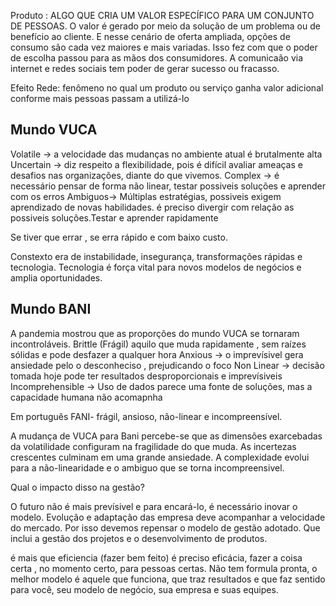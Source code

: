 Produto : ALGO QUE CRIA UM VALOR ESPECÍFICO PARA UM CONJUNTO DE PESSOAS. O valor é gerado por meio da solução de um problema ou de benefício ao cliente.
E nesse cenário de oferta ampliada, opções de consumo são cada vez maiores e mais variadas. Isso fez com que o poder de escolha passou para as mãos dos consumidores.
A comunicaão via internet e redes sociais tem poder de gerar sucesso ou fracasso.

Efeito Rede: fenômeno no qual um produto ou serviço ganha valor adicional conforme mais pessoas passam a utilizá-lo

## Mundo VUCA

Volatile -> a velocidade das mudanças no ambiente atual é brutalmente alta
Uncertain -> diz respeito a flexibilidade, pois é difícil avaliar ameaças e desafios nas organizações, diante do que vivemos.
Complex -> é necessário pensar de forma não linear, testar possiveis soluções e aprender com os erros
Ambiguos-> Múltiplas estratégias, possiveis exigem aprendizado de novas habilidades. é preciso divergir com relação as possiveis soluções.Testar e aprender rapidamente

Se tiver que errar , se erra rápido e com baixo custo.

Constexto era de instabilidade, insegurança, transformações rápidas e tecnologia.
Tecnologia é força vital para novos modelos de negócios e amplia oportunidades.

## Mundo BANI

A pandemia mostrou que as proporções do mundo VUCA se tornaram incontroláveis. 
Brittle (Frágil) aquilo que muda rapidamente , sem raízes sólidas e pode desfazer a qualquer hora
Anxious -> o imprevísivel gera ansiedade pelo o desconheciso , prejudicando o foco
Non Linear -> decisão tomada hoje pode ter resultados desproporcionais e imprevísiveis
Incomprehensible -> Uso de dados parece uma fonte de soluções, mas a capacidade humana não acomapnha

Em português FANI- frágil, ansioso, não-linear e incompreensível.

A mudança de VUCA para Bani percebe-se que as dimensões exarcebadas da volatilidade configuram  na fragilidade do que muda.
As incertezas crescentes culminam em uma grande ansiedade. A complexidade evolui para a não-linearidade e o ambiguo que se torna incompreensivel.

Qual o impacto disso na gestão?

O futuro não é mais prevísivel e para encará-lo, é necessário inovar o modelo.
Evolução e adaptação das empresa deve acompanhar a velocidade do mercado.
Por isso devemos repensar o modelo de gestão adotado.
Que inclui a gestão dos projetos e o desenvolvimento de produtos.

é mais que eficiencia (fazer bem feito) é preciso eficácia, fazer a coisa certa , no momento certo, para pessoas certas.
Não tem formula pronta, o melhor modelo é aquele que funciona, que traz resultados e que faz sentido para você, seu modelo de negócio,
sua empresa e suas equipes.




